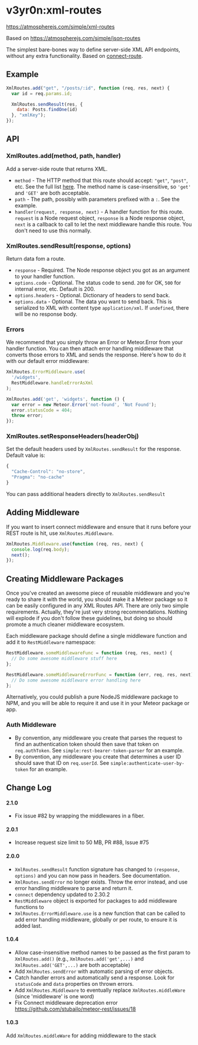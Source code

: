 # v3yr0n:xml-routes

<https://atmospherejs.com/simple/xml-routes>

Based on https://atmospherejs.com/simple/json-routes

The simplest bare-bones way to define server-side XML API endpoints, without
any extra functionality. Based on [connect-route].

## Example

```js
XmlRoutes.add("get", "/posts/:id", function (req, res, next) {
  var id = req.params.id;

  XmlRoutes.sendResult(res, {
    data: Posts.findOne(id)
  }, "xmlKey");
});
```

## API

### XmlRoutes.add(method, path, handler)

Add a server-side route that returns XML.

- `method` - The HTTP method that this route should accept: `"get"`, `"post"`,
  etc. See the full list [here][connect-route L4]. The method name is
  case-insensitive, so `'get'` and `'GET'` are both acceptable.
- `path` - The path, possibly with parameters prefixed with a `:`. See the
  example.
- `handler(request, response, next)` - A handler function for this route.
  `request` is a Node request object, `response` is a Node response object,
  `next` is a callback to call to let the next middleware handle this route. You
  don't need to use this normally.

### XmlRoutes.sendResult(response, options)

Return data fom a route.

- `response` - Required. The Node response object you got as an argument to your handler function.
- `options.code` - Optional. The status code to send. `200` for OK, `500` for internal error, etc. Default is 200.
- `options.headers` - Optional. Dictionary of headers to send back.
- `options.data` - Optional. The data you want to send back. This is serialized to XML with content type `application/xml`. If `undefined`, there will be no response body.

### Errors

We recommend that you simply throw an Error or Meteor.Error from your handler function. You can then attach error handling middleware that converts those errors to XML and sends the response. Here's how to do it with our default error middleware:

```js
XmlRoutes.ErrorMiddleware.use(
  '/widgets',
  RestMiddleware.handleErrorAsXml
);

XmlRoutes.add('get', 'widgets', function () {
  var error = new Meteor.Error('not-found', 'Not Found');
  error.statusCode = 404;
  throw error;
});
```

### XmlRoutes.setResponseHeaders(headerObj)

Set the default headers used by `XmlRoutes.sendResult` for the response. Default value is:

```js
{
  "Cache-Control": "no-store",
  "Pragma": "no-cache"
}
```

You can pass additional headers directly to `XmlRoutes.sendResult`

## Adding Middleware

If you want to insert connect middleware and ensure that it runs before your
REST route is hit, use `XmlRoutes.Middleware`.

```js
XmlRoutes.Middleware.use(function (req, res, next) {
  console.log(req.body);
  next();
});
```

## Creating Middleware Packages

Once you've created an awesome piece of reusable middleware and you're ready to
share it with the world, you should make it a Meteor package so it can be easily
configured in any XML Routes API. There are only two simple requirements.
Actually, they're just very strong recommendations. Nothing will explode if you
don't follow these guidelines, but doing so should promote a much cleaner
middleware ecosystem.

Each middleware package should define a single middleware function and add it
to `RestMiddleware` namespace:

```js
RestMiddleware.someMiddlewareFunc = function (req, res, next) {
  // Do some awesome middleware stuff here
};

RestMiddleware.someMiddlewareErrorFunc = function (err, req, res, next) {
  // Do some awesome middleware error handling here
};
```

Alternatively, you could publish a pure NodeJS middleware package to NPM, and you will be able to require it and use it in your Meteor package or app.

### Auth Middleware

- By convention, any middleware you create that parses the request to find an authentication token should then save that token on `req.authToken`. See `simple:rest-bearer-token-parser` for an example.
- By convention, any middleware you create that determines a user ID should save that ID on `req.userId`. See `simple:authenticate-user-by-token` for an example.

## Change Log

#### 2.1.0

- Fix issue #82 by wrapping the middlewares in a fiber.

#### 2.0.1

- Increase request size limit to 50 MB, PR #88, Issue #75

#### 2.0.0

- `XmlRoutes.sendResult` function signature has changed to `(response, options)` and you can now pass in headers. See documentation.
- `XmlRoutes.sendError` no longer exists. Throw the error instead, and use error handling middleware to parse and return it.
- `connect` dependency updated to 2.30.2
- `RestMiddleware` object is exported for packages to add middleware functions to
- `XmlRoutes.ErrorMiddleware.use` is a new function that can be called to add error handling middleware, globally or per route, to ensure it is added last.

#### 1.0.4

- Allow case-insensitive method names to be passed as the first param to `XmlRoutes.add()` (e.g., `XmlRoutes.add('get',...)` and `XmlRoutes.add('GET',...)` are both acceptable)
- Add `XmlRoutes.sendError` with automatic parsing of error objects.
- Catch handler errors and automatically send a response. Look for `statusCode` and `data` properties on thrown errors.
- Add `XmlRoutes.Middleware` to eventually replace `XmlRoutes.middleWare` (since 'middleware' is one word)
- Fix Connect middleware deprecation error https://github.com/stubailo/meteor-rest/issues/18

#### 1.0.3

Add `XmlRoutes.middleWare` for adding middleware to the stack

[connect-route]: https://github.com/baryshev/connect-route
[connect-route L4]: https://github.com/baryshev/connect-route/blob/06f92e07dc8e4690f7f788df39b37b5db4b06f90/lib/connect-route.js#L4
